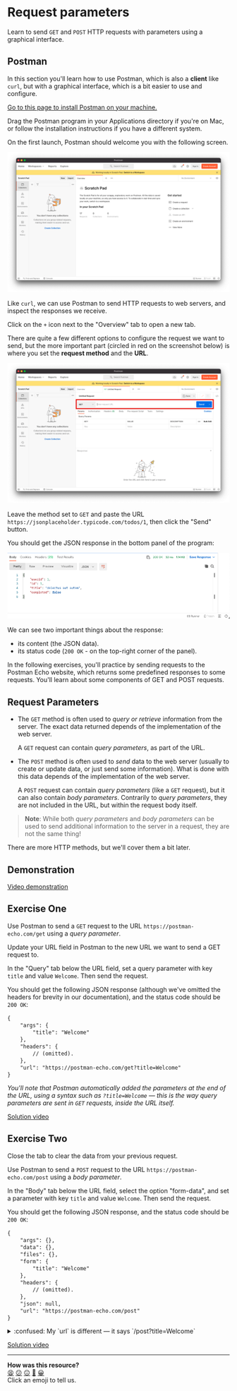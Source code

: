 # Request parameters

Learn to send `GET` and `POST` HTTP requests with parameters using a graphical
interface.

<!-- OMITTED -->

## Postman

In this section you'll learn how to use Postman, which is also a **client** like
`curl`, but with a graphical interface, which is a bit easier to use and
configure.

[Go to this page to install Postman on your
machine.](https://www.postman.com/downloads/)

Drag the Postman program in your Applications directory if you're on Mac, or
follow the installation instructions if you have a different system.

On the first launch, Postman should welcome you with the following screen.

![](../resources/postman-1.png)

Like `curl`, we can use Postman to send HTTP requests to web servers, and
inspect the responses we receive.

Click on the `+` icon next to the "Overview" tab to open a new tab.

There are quite a few different options to configure the request we want to
send, but the more important part (circled in red on the screenshot below) is
where you set the **request method** and the **URL**.

![](../resources/postman-2.png)

Leave the method set to `GET` and paste the URL
`https://jsonplaceholder.typicode.com/todos/1`, then click the "Send" button.

You should get the JSON response in the bottom panel of the program:

![](../resources/postman-3.png)

We can see two important things about the response:
* its content (the JSON data).
* its status code (`200 OK` - on the top-right corner of the panel).

In the following exercises, you'll practice by sending requests to the Postman
Echo website, which returns some predefined responses to some requests. You'll
learn about some components of GET and POST requests.

## Request Parameters

* The `GET` method is often used to _query or retrieve_ information from the
  server. The exact data returned depends of the implementation of the web
  server.

  A `GET` request can contain _query parameters_, as part of the URL.

* The `POST` method is often used to _send_ data to the web server (usually to
  create or update data, or just send some information). What is done with this
  data depends of the implementation of the web server.

  A `POST` request can contain _query parameters_ (like a `GET` request), but it
  can also contain _body parameters_. Contrarily to _query parameters_, they are
  not included in the URL, but within the request body itself.

> **Note**: While both _query parameters_ and _body parameters_ can be used to
> send additional information to the server in a request, they are not the same
> thing!

There are more HTTP methods, but we'll cover them a bit later.

## Demonstration

[Video demonstration](https://www.youtube.com/watch?v=zwU6SpTwuxY)

## Exercise One

Use Postman to send a `GET` request to the URL `https://postman-echo.com/get`
using a _query parameter_.

Update your URL field in Postman to the new URL we want to send a GET request
to.

In the "Query" tab below the URL field, set a query parameter with key `title`
and value `Welcome`. Then send the request.

You should get the following JSON response (although we've omitted the headers
for brevity in our documentation), and the status code should be `200 OK`:

```jsonc
{
    "args": {
        "title": "Welcome"
    },
    "headers": {
        // (omitted).
    },
    "url": "https://postman-echo.com/get?title=Welcome"
}
```

_You'll note that Postman automatically added the parameters at the end of the
URL, using a syntax such as `?title=Welcome` — this is the way query parameters
are sent in `GET` requests, inside the URL itself._

[Solution video](https://www.youtube.com/watch?v=zwU6SpTwuxY&t=420s)

## Exercise Two

Close the tab to clear the data from your previous request.

Use Postman to send a `POST` request to the URL `https://postman-echo.com/post`
using a _body parameter_.

In the "Body" tab below the URL field, select the option "form-data", and set a
parameter with key `title` and value `Welcome`. Then send the request.

You should get the following JSON response, and the status code should be `200
OK`:

```jsonc
{
    "args": {},
    "data": {},
    "files": {},
    "form": {
        "title": "Welcome"
    },
    "headers": {
        // (omitted).
    },
    "json": null,
    "url": "https://postman-echo.com/post"
}
```

<details>
  <summary>:confused: My `url` is different — it says `/post?title=Welcome`</summary>

  ---

  If you're seeing this, you've probably put it in the 'Params' tab. To fix this:

  1. Close the tab to clear the request you made.
  2. Set up the request to send a POST request to `https://postman-echo.com/post`
  3. Click through to the "Body" tab — not the "Params" tab.
  4. Select `form-data`.
  5. Add a parameter with the key `title` and value `Welcome`.

  ---

</details>

[Solution video](https://www.youtube.com/watch?v=zwU6SpTwuxY&t=530s)


<!-- BEGIN GENERATED SECTION DO NOT EDIT -->

---

**How was this resource?**  
[😫](https://airtable.com/shrUJ3t7KLMqVRFKR?prefill_Repository=makersacademy%2Fweb-applications-in-python&prefill_File=http_bites%2F03_request_parameters.md&prefill_Sentiment=😫) [😕](https://airtable.com/shrUJ3t7KLMqVRFKR?prefill_Repository=makersacademy%2Fweb-applications-in-python&prefill_File=http_bites%2F03_request_parameters.md&prefill_Sentiment=😕) [😐](https://airtable.com/shrUJ3t7KLMqVRFKR?prefill_Repository=makersacademy%2Fweb-applications-in-python&prefill_File=http_bites%2F03_request_parameters.md&prefill_Sentiment=😐) [🙂](https://airtable.com/shrUJ3t7KLMqVRFKR?prefill_Repository=makersacademy%2Fweb-applications-in-python&prefill_File=http_bites%2F03_request_parameters.md&prefill_Sentiment=🙂) [😀](https://airtable.com/shrUJ3t7KLMqVRFKR?prefill_Repository=makersacademy%2Fweb-applications-in-python&prefill_File=http_bites%2F03_request_parameters.md&prefill_Sentiment=😀)  
Click an emoji to tell us.

<!-- END GENERATED SECTION DO NOT EDIT -->
